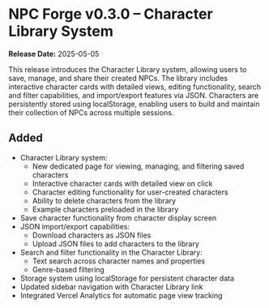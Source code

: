 # NPC Forge v0.3.0 – Character Library System

**Release Date:** 2025-05-05

This release introduces the Character Library system, allowing users to save, manage, and share their created NPCs. The library includes interactive character cards with detailed views, editing functionality, search and filter capabilities, and import/export features via JSON. Characters are persistently stored using localStorage, enabling users to build and maintain their collection of NPCs across multiple sessions.

## Added
- Character Library system:
  - New dedicated page for viewing, managing, and filtering saved characters
  - Interactive character cards with detailed view on click
  - Character editing functionality for user-created characters
  - Ability to delete characters from the library
  - Example characters preloaded in the library
- Save character functionality from character display screen
- JSON import/export capabilities:
  - Download characters as JSON files
  - Upload JSON files to add characters to the library
- Search and filter functionality in the Character Library:
  - Text search across character names and properties
  - Genre-based filtering
- Storage system using localStorage for persistent character data
- Updated sidebar navigation with Character Library link
- Integrated Vercel Analytics for automatic page view tracking
